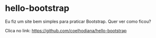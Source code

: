 # hello-bootstrap

Eu fiz um site bem simples para praticar Bootstrap. Quer ver como ficou?

Clica no link: https://github.com/coelhodiana/hello-bootstrap
